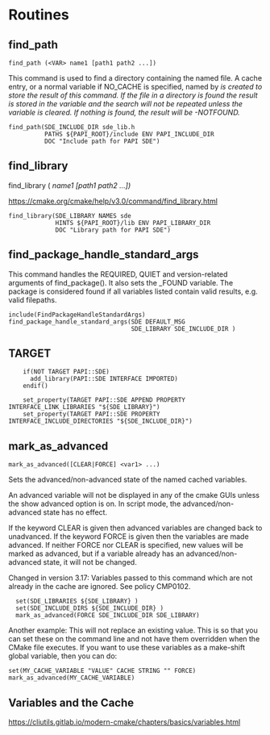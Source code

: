 # Routines
## find_path
```
find_path (<VAR> name1 [path1 path2 ...])
```
This command is used to find a directory containing the named file. A cache entry, or a normal variable if NO_CACHE is specified, named by <VAR> is created to store the result of this command. If the file in a directory is found the result is stored in the variable and the search will not be repeated unless the variable is cleared. If nothing is found, the result will be <VAR>-NOTFOUND.

```
find_path(SDE_INCLUDE_DIR sde_lib.h
          PATHS ${PAPI_ROOT}/include ENV PAPI_INCLUDE_DIR
          DOC "Include path for PAPI SDE")
```

## find_library
find_library (<VAR> name1 [path1 path2 ...])

https://cmake.org/cmake/help/v3.0/command/find_library.html

```
find_library(SDE_LIBRARY NAMES sde
             HINTS ${PAPI_ROOT}/lib ENV PAPI_LIBRARY_DIR
             DOC "Library path for PAPI SDE")
```

## find_package_handle_standard_args
This command handles the REQUIRED, QUIET and version-related arguments of find_package(). It also sets the <PackageName>_FOUND variable. The package is considered found if all variables listed contain valid results, e.g. valid filepaths.
```
include(FindPackageHandleStandardArgs)
find_package_handle_standard_args(SDE DEFAULT_MSG
                                  SDE_LIBRARY SDE_INCLUDE_DIR )
```

## TARGET

```
    if(NOT TARGET PAPI::SDE)
      add_library(PAPI::SDE INTERFACE IMPORTED)
    endif()

    set_property(TARGET PAPI::SDE APPEND PROPERTY INTERFACE_LINK_LIBRARIES "${SDE_LIBRARY}")
    set_property(TARGET PAPI::SDE PROPERTY INTERFACE_INCLUDE_DIRECTORIES "${SDE_INCLUDE_DIR}")
```

## mark_as_advanced
```
mark_as_advanced([CLEAR|FORCE] <var1> ...)
```

Sets the advanced/non-advanced state of the named cached variables.

An advanced variable will not be displayed in any of the cmake GUIs unless the show advanced option is on. In script mode, the advanced/non-advanced state has no effect.

If the keyword CLEAR is given then advanced variables are changed back to unadvanced. If the keyword FORCE is given then the variables are made advanced. If neither FORCE nor CLEAR is specified, new values will be marked as advanced, but if a variable already has an advanced/non-advanced state, it will not be changed.

Changed in version 3.17: Variables passed to this command which are not already in the cache are ignored. See policy CMP0102.

```
  set(SDE_LIBRARIES ${SDE_LIBRARY} )
  set(SDE_INCLUDE_DIRS ${SDE_INCLUDE_DIR} )
  mark_as_advanced(FORCE SDE_INCLUDE_DIR SDE_LIBRARY)
```

Another example:
This will not replace an existing value. This is so that you can set these on the command line and not have them overridden when the CMake file executes. If you want to use these variables as a make-shift global variable, then you can do:
```
set(MY_CACHE_VARIABLE "VALUE" CACHE STRING "" FORCE)
mark_as_advanced(MY_CACHE_VARIABLE)
```

## Variables and the Cache

https://cliutils.gitlab.io/modern-cmake/chapters/basics/variables.html
